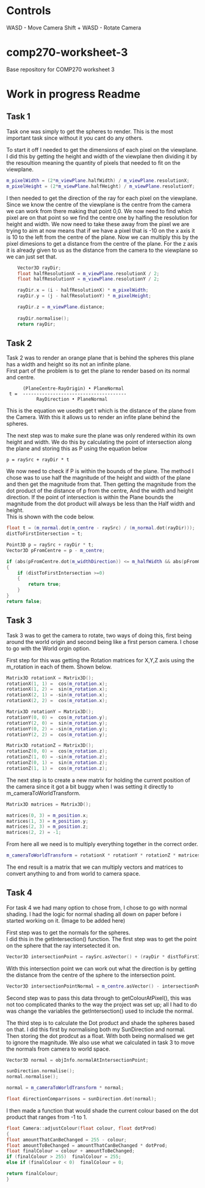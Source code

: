 
# Controls
WASD - Move Camera
Shift + WASD - Rotate Camera

# comp270-worksheet-3
Base repository for COMP270 worksheet 3

# Work in progress Readme
  
## Task 1
Task one was simply to get the spheres to render. This is the most important task since without it you cant do any others.
  
To start it off I needed to get the dimensions of each pixel on the viewplane. I did this by getting the height and width of the viewplane then dividing it by the resoultion meaning the quantity of pixels that needed to fit on the viewplane.
```c++
m_pixelWidth = (2*m_viewPlane.halfWidth) / m_viewPlane.resolutionX;
m_pixelHeight = (2*m_viewPlane.halfHeight) / m_viewPlane.resolutionY;
```

I then needed to get the direction of the ray for each pixel on the viewplane. Since we know the centre of the viewplane is the centre from the camera we can work from there making that point 0,0. We now need to find which pixel are on that point so we find the centre one by halfing the resolution for height and width. We now need to take these away from the pixel we are trying to aim at now means that if we have a pixel that is -10 on the x axis it is 10 to the left from the centre of the plane. Now we can multiply this by the pixel dimesions to get a distance from the centre of the plane.  For the z axis it is already given to us as the distance from the camera to the viewplane so we can just set that.

```c++
	Vector3D rayDir;
	float halfResolutionX = m_viewPlane.resolutionX / 2;
	float halfResolutionY = m_viewPlane.resolutionY / 2;

	rayDir.x = (i - halfResolutionX) * m_pixelWidth;
	rayDir.y = (j - halfResolutionY) * m_pixelHeight;

	rayDir.z = m_viewPlane.distance;
	
	rayDir.normalise();
	return rayDir;
```

## Task 2
Task 2 was to render an orange plane that is behind the spheres this plane has a width and height so its not an infinite plane.  
First part of the problem is to get the plane to render based on its normal and centre.
```
      (PlaneCentre-RayOrigin) • PlaneNormal 
 t =  --------------------------------------
           RayDirection • PlaneNormal
```
This is the equation we usedto get t which is the distance of the plane from the Camera. With this it allows us to render an infite plane behind the spheres. 
  
The next step was to make sure the plane was only rendered within its own height and width.
We do this by calculating the point of intersection along the plane and storing this as P using the equation below
```
p = raySrc + rayDir * t
```
We now need to check if P is within the bounds of the plane. The method I chose was to use half the magnitude of the height and width of the plane and then get the magnitude from that. Then getting the magnitude from the dot product of the distance of p from the centre, And the width and height direction. If the point of intersection is within the Plane bounds the magnitude from the dot product will always be less than the Half width and height.  
This is shown with the code below.  
```c++
float t = (m_normal.dot(m_centre - raySrc) / (m_normal.dot(rayDir)));
distToFirstIntersection = t;

Point3D p = raySrc + rayDir * t;
Vector3D pFromCentre = p - m_centre;

if (abs(pFromCentre.dot(m_widthDirection)) <= m_halfWidth && abs(pFromCentre.dot(m_heightDirection)) <= m_halfHeight)
{
	if (distToFirstIntersection >=0)
	{
		return true;
	}
}
return false;
```

## Task 3
Task 3 was to get the camera to rotate, two ways of doing this, first being around the world origin and second being like a first person camera. I chose to go with the World orgin option.

First step for this was getting the Rotation matrices for X,Y,Z axis using the m_rotation in each of them. Shown below.
```c++
Matrix3D rotationX = Matrix3D();
rotationX(1, 1) =  cos(m_rotation.x);
rotationX(1, 2) =  sin(m_rotation.x);
rotationX(2, 1) = -sin(m_rotation.x);
rotationX(2, 2) =  cos(m_rotation.x);

Matrix3D rotationY = Matrix3D();
rotationY(0, 0) =  cos(m_rotation.y);
rotationY(2, 0) =  sin(m_rotation.y);
rotationY(0, 2) = -sin(m_rotation.y);
rotationY(2, 2) =  cos(m_rotation.y);

Matrix3D rotationZ = Matrix3D();
rotationZ(0, 0) =  cos(m_rotation.z);
rotationZ(1, 0) = -sin(m_rotation.z);
rotationZ(0, 1) =  sin(m_rotation.z);
rotationZ(1, 1) =  cos(m_rotation.z);
```
The next step is to create a new matrix for holding the current position of the camera since it got a bit buggy when I was setting it directly to m_cameraToWorldTransform.
```c++
Matrix3D matrices = Matrix3D();

matrices(0, 3) = m_position.x;
matrices(1, 3) = m_position.y;
matrices(2, 3) = m_position.z;
matrices(2, 2) = -1;
```
From here all we need is to multiply everything together in the correct order.
```c++
m_cameraToWorldTransform = rotationX * rotationY * rotationZ * matrices;
```
The end result is a matrix that we can multiply vectors and matrices to convert anything to and from world to camera space.

## Task 4
For task 4 we had many option to chose from, I chose to go with normal shading. I had the logic for normal shading all down on paper before i started working on it. (Image to be added here)

First step was to get the normals for the spheres.  
I did this in the getIntersection() function. The first step was to get the point on the sphere that the ray intersetected it on.   
```c++
Vector3D intersectionPoint = raySrc.asVector() + (rayDir * distToFirstIntersection);
```
With this intersection point we can work out what the direction is by getting the distance from the centre of the sphere to the intersection point.  
```c++
Vector3D intersectionPointNormal = m_centre.asVector() - intersectionPoint;
```
  
Second step was to pass this data through to getColourAtPixel(), this was not too complicated thanks to the way the project was set up; all I had to do was change the variables the getIntersection() used to include the normal. 

The third step is to calculate the Dot product and shade the spheres based on that. I did this first by normalising both my SunDirection and normal. Then storing the dot prodcut as a float. With both being normalised we get to ignore the magnitude. We also use what we calculated in task 3 to move the normals from camera to world space.
```c++
Vector3D normal = objInfo.normalAtIntersectionPoint;

sunDirection.normalise();
normal.normalise();

normal = m_cameraToWorldTransform * normal;

float directionComparrisons = sunDirection.dot(normal);
```

I then made a function that would shade the current colour based on the dot product that ranges from -1 to 1.
```c++
float Camera::adjustColour(float colour, float dotProd)
{
float amountThatCanBeChanged = 255 - colour;
float amountToBeChanged = amountThatCanBeChanged * dotProd;
float finalColour = colour + amountToBeChanged;
if (finalColour > 255)  finalColour = 255; 
else if (finalColour < 0)  finalColour = 0; 

return finalColour;
}
```
